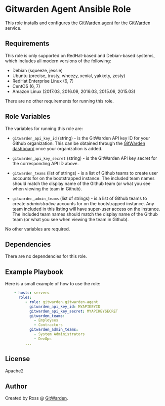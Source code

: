 Gitwarden Agent Ansible Role
=====================

This role installs and configures
the [GitWarden agent](https://github.com/gitwarden/gitwarden-agent) for
the [GitWarden](https://gitwarden.com) service.

Requirements
------------

This role is only supported on RedHat-based and Debian-based systems, which
includes all modern versions of the following:

* Debian (squeeze, jessie)
* Ubuntu (precise, trusty, wheezy, xenial, yakkety, zesty)
* RedHat Enterprise Linux (6, 7)
* CentOS (6, 7)
* Amazon Linux (2017.03, 2016.09, 2016.03, 2015.09, 2015.03)

There are no other requirements for running this role.

Role Variables
--------------

The variables for running this role are:

* `gitwarden_api_key_id` (string) - is the GitWarden API key ID for your Github
  organization. This can be obtained through
  the [GitWarden dashboard](https://gitwarden.com) once your organization is
  added.

* `gitwarden_api_key_secret` (string) - is the GitWarden API key secret for the
  corresponding API ID above.

* `gitwarden_teams` (list of strings) - is a list of Github teams to create user
  accounts for on the bootstrapped instance. The included team names should
  match the display name of the Github team (or what you see when viewing the
  team in Github).

* `gitwarden_admin_teams` (list of strings) - is a list of Github teams to
  create _administrative_ accounts for on the bootstrapped instance. Any team
  included in this listing will have super-user access on the instance. The
  included team names should match the display name of the Github team (or what
  you see when viewing the team in Github).

No other variables are required.

Dependencies
------------

There are no dependencies for this role.

Example Playbook
----------------

Here is a small example of how to use the role:

```yaml
    - hosts: servers
      roles:
         - role: gitwarden.gitwarden-agent
           gitwarden_api_key_id: MYAPIKEYID
           gitwarden_api_key_secret: MYAPIKEYSECRET
           gitwarden_teams:
             - Employees
             - Contractors
           gitwarden_admin_teams:
             - System Administrators
             - DevOps
         ...
```

License
-------

Apache2

Author
------

Created by Ross @ [GitWarden](https://gitwarden.com).
